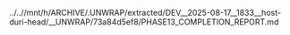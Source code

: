 ../..//mnt/h/ARCHIVE/.UNWRAP/extracted/DEV__2025-08-17__1833__host-duri-head/__UNWRAP/73a84d5ef8/PHASE13_COMPLETION_REPORT.md